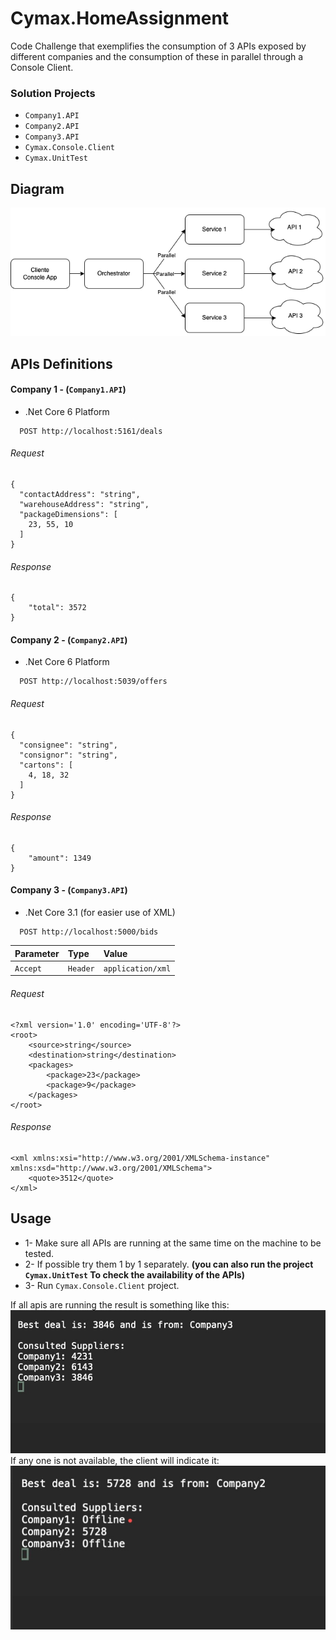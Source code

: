 
# Cymax.HomeAssignment

Code Challenge that exemplifies the consumption of 3 APIs exposed by different companies and the consumption of these in parallel through a Console Client.

### Solution Projects

- `Company1.API`
- `Company2.API`
- `Company3.API`
- `Cymax.Console.Client`
- `Cymax.UnitTest`

## Diagram

![alt text](https://github.com/glennperez/Cymax.HomeAssignment/blob/main/diagram.png?raw=true)

## APIs Definitions

#### Company 1 - (`Company1.API`)
- .Net Core 6 Platform
```http
  POST http://localhost:5161/deals
```
###### Request
```
{
  "contactAddress": "string",
  "warehouseAddress": "string",
  "packageDimensions": [
    23, 55, 10
  ]
}
```
###### Response
```
{
    "total": 3572
}
```
#### Company 2 - (`Company2.API`)
- .Net Core 6 Platform
```http
  POST http://localhost:5039/offers
```
###### Request
```
{
  "consignee": "string",
  "consignor": "string",
  "cartons": [
    4, 18, 32
  ]
}
```
###### Response
```
{
    "amount": 1349
}
```
#### Company 3 - (`Company3.API`)
- .Net Core 3.1 (for easier use of XML)
```http
  POST http://localhost:5000/bids
```

| Parameter | Type     | Value                       |
| :-------- | :------- | :-------------------------------- |
| `Accept`      | `Header` | `application/xml` |

###### Request
```
<?xml version='1.0' encoding='UTF-8'?>
<root>
    <source>string</source>
    <destination>string</destination>
    <packages>
        <package>23</package>
        <package>9</package>
    </packages>
</root>
```
###### Response
```
<xml xmlns:xsi="http://www.w3.org/2001/XMLSchema-instance" xmlns:xsd="http://www.w3.org/2001/XMLSchema">
    <quote>3512</quote>
</xml>
```
## Usage

- 1- Make sure all APIs are running at the same time on the machine to be tested.
- 2- If possible try them 1 by 1 separately. **(you can also run the project `Cymax.UnitTest` To check the availability of the APIs)**
- 3- Run `Cymax.Console.Client` project.

If all apis are running the result is something like this:
![alt text](https://github.com/glennperez/Cymax.HomeAssignment/blob/main/console1.jpeg?raw=true)
If any one is not available, the client will indicate it:
![alt text](https://github.com/glennperez/Cymax.HomeAssignment/blob/main/console2.jpeg?raw=true)

